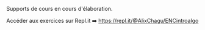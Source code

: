 Supports de cours en cours d'élaboration.

Accéder aux exercices sur Repl.it :arrow_right: https://repl.it/@AlixChagu/ENCintroalgo
